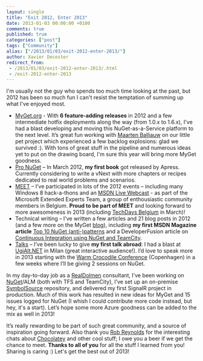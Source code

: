 ```yaml
---
layout: single
title: "Exit 2012, Enter 2013"
date: 2013-01-03 00:00:00 +0100
comments: true
published: true
categories: ["post"]
tags: ["Community"]
alias: ["/2013/01/03/exit-2012-enter-2013/"]
author: Xavier Decoster
redirect_from:
 - /2013/01/03/exit-2012-enter-2013/.html
 - /exit-2012-enter-2013
---
```

<p><p>I'm usually not the guy who spends too much time looking at the past, but 2012 has been so much fun I can't resist the temptation of summing up what I've enjoyed most.</p>  <ul>   <li><a href="http://www.myget.org" target="_blank">MyGet.org</a> - With <strong>6 feature-adding releases</strong> in 2012 and a few intermediate hotfix deployments along the way (from 1.0.x to 1.6.x), I've had a blast developing and moving this NuGet-as-a-Service platform to the next level. It’s great fun working with <a href="http://blog.maartenballiauw.be/" target="_blank">Maarten Balliauw</a> on our little pet project which experienced a few backlog explosions: glad we survived :). With tons of great stuff in the pipeline and numerous ideas yet to put on the drawing board, I'm sure this year will bring more MyGet goodness. </li>    <li><a href="http://bit.ly/ProNuGet" target="_blank">Pro NuGet</a> – In March 2012, <strong>my first book</strong> got released by Apress. Currently considering to write a vNext with more chapters or recipes dedicated to real world problems and scenarios. </li>    <li><a href="http://www.microsoft.com/belux/meet/default.aspx#Xavier+Decoster" target="_blank">MEET</a> – I’ve participated in lots of the 2012 events – including many Windows 8 hack-a-thons and an <a href="http://channel9.msdn.com/posts/Continuous-Integration-using-TFS11--NuGet" target="_blank">MSDN Live Webcast</a> - as part of the Microsoft Extended Experts Team, a group of enthousiastic community members in Belgium. <b>Proud to be part of MEET</b> and looking forward to more awesomeness in 2013 (including <a href="www.microsoft.com/belux/techdays/" target="_blank">TechDays Belgium</a> in March)! </li>    <li>Technical writing – I’ve written a few articles and 21 blog posts in 2012 (and a few more on the MyGet <a href="http://blog.myget.org" target="_blank">blog</a>), including <strong>my first MSDN Magazine article</strong> <a href="http://msdn.microsoft.com/en-us/magazine/jj851071.aspx" target="_blank">Top 10 NuGet (anti-)patterns</a> and a DeveloperFusion article on <a href="http://www.developerfusion.com/article/144809/continuous-integration-using-nuget-and-teamcity/" target="_blank">Continuous Integration using NuGet and TeamCity</a>. </li>    <li><a href="/community" target="_blank">Talks</a> – I’ve been lucky to give <strong>my first talk abroad</strong>: I had a blast at <a href="http://www.slideshare.net/xavierdecoster/ugialtnet-organize-your-chickens-nuget-for-the-enterprise" target="_blank">UgiAlt.NET</a> in Milan (great interactive audience!). I’d love to speak more in 2013 starting with the <a href="http://warmcrocconf.net/xavier.aspx" target="_blank">Warm Crocodile Conference</a> (Copenhagen) in a few weeks where I’ll be giving 2 sessions on NuGet. </li> </ul>  <p>In my day-to-day job as a <a href="http://www.realdolmen.com" target="_blank">RealDolmen</a> consultant, I’ve been working on <a href="http://www.nuget.org" target="_blank">NuGet</a>/ALM (both with TFS and TeamCity), I’ve set up an on-premise <a href="http://www.symbolsource.org" target="_blank">SymbolSource</a> repository, and delivered my first SignalR project in production. Much of this work has resulted in new ideas for MyGet and 15 issues logged for NuGet (I whish I could contribute more code instead, but hey, it's a start). Let’s hope some more Azure goodness can be added to the mix as well in 2013!</p>  <p>It’s really rewarding to be part of such great community, and a source of inspiration going forward. Also thank you <a href="http://ferventcoder.com" target="_blank">Rob Reynolds</a> for the interesting chats about <a href="http://www.chocolatey.org" target="_blank">Chocolatey</a> and other cool stuff; I owe you a beer if we get the chance to meet. <strong>Thanks to all of you</strong> for all the stuff I learned from you! Sharing is caring :) Let's get the best out of 2013!</p></p>
